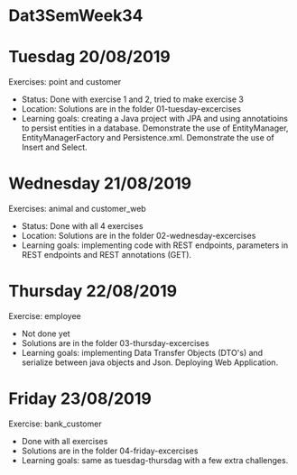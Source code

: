 # Dat3SemWeek34

# Tuesdag 20/08/2019
Exercises: point and customer
- Status: Done with exercise 1 and 2, tried to make exercise 3
- Location: Solutions are in the folder 01-tuesday-excercises
- Learning goals: creating a Java project with JPA and using annotatioins to persist entities in a database. Demonstrate the use of EntityManager, EntityManagerFactory and Persistence.xml. Demonstrate the use of Insert and Select. 

# Wednesday 21/08/2019
Exercises: animal and customer_web
- Status: Done with all 4 exercises
- Location: Solutions are in the folder 02-wednesday-excercises
- Learning goals: implementing code with REST endpoints, parameters in REST endpoints and REST annotations (GET).

# Thursday 22/08/2019
Exercise: employee
- Not done yet
- Solutions are in the folder 03-thursday-excercises
- Learning goals: implementing Data Transfer Objects (DTO's) and serialize between java objects and Json. Deploying Web Application. 

# Friday 23/08/2019
Exercise: bank_customer
- Done with all exercises
- Solutions are in the folder 04-friday-excercises
- Learning goals: same as tuesdag-thursdag with a few extra challenges. 

